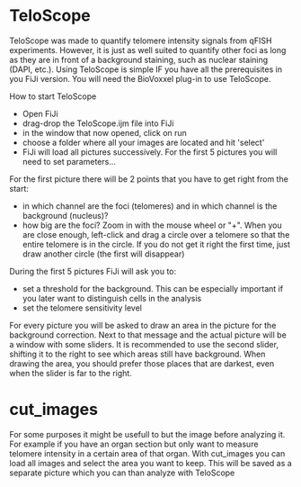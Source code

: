 # TeloScope

TeloScope was made to quantify telomere intensity signals from qFISH experiments. However, it is just as well suited to quantify other foci as long as they are in front of a background staining, such as nuclear staining (DAPI, etc.).
Using TeloScope is simple IF you have all the prerequisites in you FiJi version. You will need the BioVoxxel plug-in to use TeloScope.

How to start TeloScope
- Open FiJi
- drag-drop the TeloScope.ijm file into FiJi
- in the window that now opened, click on run
- choose a folder where all your images are located and hit 'select'
- FiJi will load all pictures successively. For the first 5 pictures you will need to set parameters...

For the first picture there will be 2 points that you have to get right from the start:
- in which channel are the foci (telomeres) and in which channel is the background (nucleus)?
- how big are the foci? Zoom in with the mouse wheel or "+". When you are close enough, left-click and drag a circle over a telomere so that the entire telomere is in the circle. If you do not get it right the first time, just draw another circle (the first will disappear)

During the first 5 pictures FiJi will ask you to:
- set a threshold for the background. This can be especially important if you later want to distinguish cells in the analysis
- set the telomere sensitivity level

For every picture you will be asked to draw an area in the picture for the background correction. Next to that message and the actual picture will be a window with some sliders. It is recommended to use the second slider, shifting it to the right to see which areas still have background. When drawing the area, you should prefer those places that are darkest, even when the slider is far to the right.

# cut_images

For some purposes it might be usefull to but the image before analyzing it. For example if you have an organ section but only want to measure telomere intensity in a certain area of that organ. With cut_images you can load all images and select the area you want to keep. This will be saved as a separate picture which you can than analyze with TeloScope
